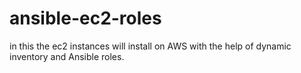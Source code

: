 # ansible-ec2-roles
in this the ec2 instances will install on AWS with the help of dynamic inventory and Ansible roles. 

